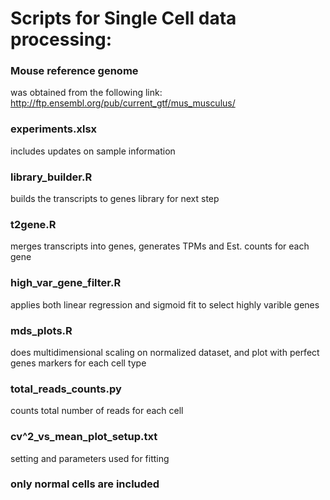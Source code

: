 
# Scripts for Single Cell data processing:


### Mouse reference genome 
was obtained from the following link: 
http://ftp.ensembl.org/pub/current_gtf/mus_musculus/



### experiments.xlsx 
includes updates on sample information



### library_builder.R 
builds the transcripts to genes library for next step



### t2gene.R 
merges transcripts into genes, generates TPMs and Est. counts for each gene



### high_var_gene_filter.R 
applies both linear regression and sigmoid fit to select highly varible genes 



### mds_plots.R 
does multidimensional scaling on normalized dataset, and plot with perfect genes markers for each cell type



### total_reads_counts.py 
counts total number of reads for each cell



### cv^2_vs_mean_plot_setup.txt
setting and parameters used for fitting



### only normal cells are included
